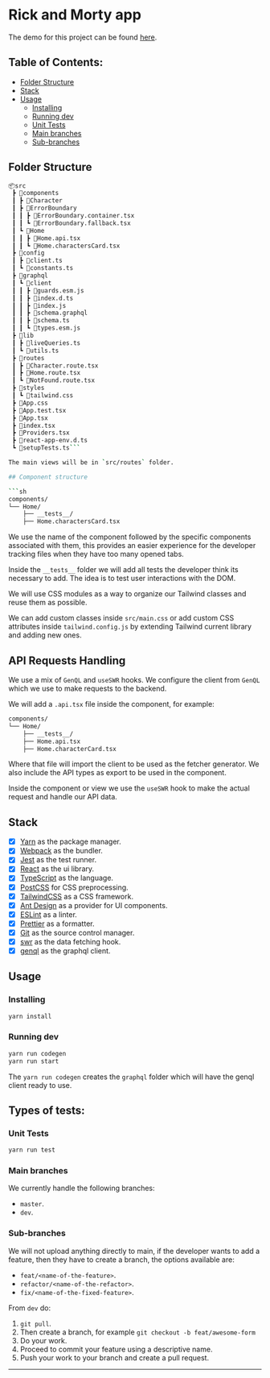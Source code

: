 <h1>Rick and Morty app</h1>

The demo for this project can be found [here]({deploy_link}).

## Table of Contents:

- [Folder Structure](#folder-structure)
- [Stack](#stack)
- [Usage](#usage)
  - [Installing](#installing)
  - [Running dev](#running-dev)
  - [Unit Tests](#unit-tests)
  - [Main branches](#main-branches)
  - [Sub-branches](#sub-branches)

## Folder Structure

````sh
📦src
 ┣ 📂components
 ┃ ┣ 📂Character
 ┃ ┣ 📂ErrorBoundary
 ┃ ┃ ┣ 📜ErrorBoundary.container.tsx
 ┃ ┃ ┗ 📜ErrorBoundary.fallback.tsx
 ┃ ┗ 📂Home
 ┃ ┃ ┣ 📜Home.api.tsx
 ┃ ┃ ┗ 📜Home.charactersCard.tsx
 ┣ 📂config
 ┃ ┣ 📜client.ts
 ┃ ┗ 📜constants.ts
 ┣ 📂graphql
 ┃ ┗ 📂client
 ┃ ┃ ┣ 📜guards.esm.js
 ┃ ┃ ┣ 📜index.d.ts
 ┃ ┃ ┣ 📜index.js
 ┃ ┃ ┣ 📜schema.graphql
 ┃ ┃ ┣ 📜schema.ts
 ┃ ┃ ┗ 📜types.esm.js
 ┣ 📂lib
 ┃ ┣ 📜liveQueries.ts
 ┃ ┗ 📜utils.ts
 ┣ 📂routes
 ┃ ┣ 📜Character.route.tsx
 ┃ ┣ 📜Home.route.tsx
 ┃ ┗ 📜NotFound.route.tsx
 ┣ 📂styles
 ┃ ┗ 📜tailwind.css
 ┣ 📜App.css
 ┣ 📜App.test.tsx
 ┣ 📜App.tsx
 ┣ 📜index.tsx
 ┣ 📜Providers.tsx
 ┣ 📜react-app-env.d.ts
 ┗ 📜setupTests.ts```

The main views will be in `src/routes` folder.

## Component structure

```sh
components/
└── Home/
    ├── __tests__/
    ├── Home.charactersCard.tsx
````

We use the name of the component followed by the specific components associated with them, this provides an easier experience for the developer tracking files when they have too many opened tabs.

Inside the `__tests__` folder we will add all tests the developer think its necessary to add. The idea is to test user interactions with the DOM.

We will use CSS modules as a way to organize our Tailwind classes and reuse them as possible.

We can add custom classes inside `src/main.css` or add custom CSS attributes inside `tailwind.config.js` by extending Tailwind current library and adding new ones.

## API Requests Handling

We use a mix of `GenQL` and `useSWR` hooks. We configure the client from `GenQL` which we use to make requests to the backend.

We will add a `.api.tsx` file inside the component, for example:

```sh
components/
└── Home/
    ├── __tests__/
    ├── Home.api.tsx
    ├── Home.characterCard.tsx
```

Where that file will import the client to be used as the fetcher generator. We also include the API types as export to be used in the component.

Inside the component or view we use the `useSWR` hook to make the actual request and handle our API data.

## Stack

- [x] [Yarn](https://yarnpkg.com/) as the package manager.
- [x] [Webpack](https://webpack.js.org/) as the bundler.
- [x] [Jest](https://jestjs.io/) as the test runner.
- [x] [React](https://reactjs.org) as the ui library.
- [x] [TypeScript](https://www.typescriptlang.org) as the language.
- [x] [PostCSS](https://postcss.org) for CSS preprocessing.
- [x] [TailwindCSS](https://tailwindcss.com) as a CSS framework.
- [x] [Ant Design](https://ant.design/) as a provider for UI components.
- [x] [ESLint](https://eslint.org) as a linter.
- [x] [Prettier](https://prettier.io) as a formatter.
- [x] [Git](https://git-scm.com) as the source control manager.
- [x] [swr](https://swr.vercel.app/) as the data fetching hook.
- [x] [genql](https://genql.vercel.app/) as the graphql client.

## Usage

### Installing

```sh
yarn install
```

### Running dev

```sh
yarn run codegen
yarn run start
```

The `yarn run codegen` creates the `graphql` folder which will have the genql client ready to use.

## Types of tests:

### Unit Tests

```sh
yarn run test
```

### Main branches

We currently handle the following branches:

- `master`.
- `dev`.

### Sub-branches

We will not upload anything directly to main, if the developer wants to add a feature, then they have to create a branch, the options available are:

- `feat/<name-of-the-feature>`.
- `refactor/<name-of-the-refactor>`.
- `fix/<name-of-the-fixed-feature>`.

From `dev` do:

1. `git pull`.
2. Then create a branch, for example `git checkout -b feat/awesome-form`
3. Do your work.
4. Proceed to commit your feature using a descriptive name.
5. Push your work to your branch and create a pull request.

---
